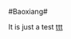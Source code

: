 #Baoxiang#

It is just a test
[ttt](https://www.google.com/search?q=sdf&oq=sdf&aqs=chrome..69i57j0l5.286j0j7&sourceid=chrome&ie=UTF-8)
